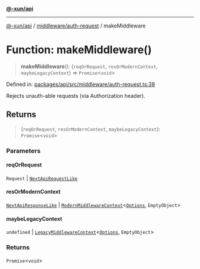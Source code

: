 [**@-xun/api**](../../../README.md)

***

[@-xun/api](../../../README.md) / [middleware/auth-request](../README.md) / makeMiddleware

# Function: makeMiddleware()

> **makeMiddleware**(): (`reqOrRequest`, `resOrModernContext`, `maybeLegacyContext`) => `Promise`\<`void`\>

Defined in: [packages/api/src/middleware/auth-request.ts:38](https://github.com/Xunnamius/api-utils/blob/26ff5418e5bdc48556430bd75dc6bad0dc96e47c/packages/api/src/middleware/auth-request.ts#L38)

Rejects unauth-able requests (via Authorization header).

## Returns

> (`reqOrRequest`, `resOrModernContext`, `maybeLegacyContext`): `Promise`\<`void`\>

### Parameters

#### reqOrRequest

`Request` | [`NextApiRequestLike`](../../../index/interfaces/NextApiRequestLike.md)

#### resOrModernContext

[`NextApiResponseLike`](../../../index/type-aliases/NextApiResponseLike.md) | [`ModernMiddlewareContext`](../../../types/type-aliases/ModernMiddlewareContext.md)\<[`Options`](../type-aliases/Options.md), `EmptyObject`\>

#### maybeLegacyContext

`undefined` | [`LegacyMiddlewareContext`](../../../types/type-aliases/LegacyMiddlewareContext.md)\<[`Options`](../type-aliases/Options.md), `EmptyObject`\>

### Returns

`Promise`\<`void`\>

